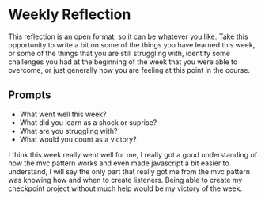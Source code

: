 # Weekly Reflection
This reflection is an open format, so it can be whatever you like. Take this opportunity to write a bit on some of the things you have learned this week, or some of the things that you are still struggling with, identify some challenges you had at the beginning of the week that you were able to overcome, or just generally how you are feeling at this point in the course.

## Prompts
- What went well this week?
- What did you learn as a shock or suprise?
- What are you struggling with?
- What would you count as a victory?

I think this week really went well for me, I really got a good understanding of how the mvc pattern works and even made javascript a bit easier to understand, I will say the only part that really got me from the mvc pattern was knowing how and when to create listeners. 
Being able to create my checkpoint project without much help would be my victory of the week.